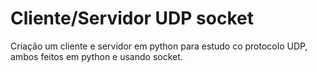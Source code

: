# Cliente/Servidor UDP socket
 Criação um cliente e servidor em python para estudo co protocolo UDP, ambos feitos em python e usando socket.
